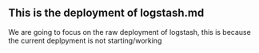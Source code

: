 ## This is the deployment of logstash.md 

We are going to focus on the raw deployment of logstash, this is because the current deplpyment is not starting/working 
